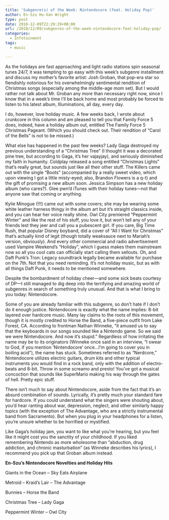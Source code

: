 ```yaml
---
title: 'Subgenre(s) of the Week: Nintendocore (feat. Holiday Pop)'
author: En-Szu Hu-Van Wright
type: post
date: 2010-12-09T22:29:29+00:00
url: /2010/12/09/subgenres-of-the-week-nintendocore-feat-holiday-pop/
categories:
  - Infotainment
tags:
  - music

---
```

As the holidays are fast approaching and light radio stations spin seasonal tunes 24/7, it was tempting to go easy with this week’s subgenre installment and discuss my mother’s favorite artist: Josh Groban, that pop-era star so fiendishly notorious for his overwhelmingly sentimental rendition of Christmas songs (especially among the middle-age mom set). But I would rather not talk about Mr. Groban any more than necessary right now, since I know that in a week’s time I’ll be back home and most probably be forced to listen to his latest album, Illuminations, all day, every day.

I do, however, love holiday music. A few weeks back, I wrote about crunkcore in this column and am pleased to tell you that Family Force 5 does, indeed, have a holiday album out, entitled The Family Force 5 Christmas Pageant. (Which you should check out. Their rendition of “Carol of the Bells” is not to be missed.)

What else has happened in the past few weeks? Lady Gaga destroyed my previous understanding of a “Christmas Tree” (I thought it was a decorated pine tree, but according to Gaga, it’s her vajayjay), and seriously diminished my faith in humanity. Coldplay released a song entitled “Christmas Lights” that’s really great, but sounds just like all their other stuff. The Killers came out with the single “Boots” (accompanied by a really sweet video, which upon viewing I got a little misty-eyed; also, Brandon Flowers is a q-t) and the gift of promising a new album soon. Jessica Simpson has a new holiday album (who cares?). Glee pwn’d iTunes with their holiday tunes—not that anyone saw that coming or anything.

Kylie Minogue (!!!) came out with some covers; she may be wearing some white leather harness thingy in the album art but it’s straight classics inside, and you can hear her voice really shine. Owl City premiered “Peppermint Winter” and like the rest of his stuff, you love it, but won’t tell any of your friends lest they jeer and call you a pubescent girl. If you care, Big Time Rush, that popular Disney boyband, did a cover of “All I Want for Christmas” that’s actually kind of legit (though totally weaksauce next to Mariah’s version, obviously). And every other commercial and radio advertisement used Vampire Weekend’s “Holiday”, which I guess makes them mainstream now so all you cool cats can officially start calling them sellouts. Oh, and Daft Punk’s Tron: Legacy soundtrack legally became available for purchase on the 7th. Not that you need reminding. It’s not holiday music, but as with all things Daft Punk, it needs to be mentioned somewhere.

Despite the bombardment of holiday cheer—and some sick beats courtesy of DP—I still managed to dig deep into the terrifying and amazing world of subgenres in search of something truly unusual. And that is what I bring to you today: Nintendocore.

Some of you are already familiar with this subgenre, so don’t hate if I don’t do it enough justice. Nintendocore is exactly what the name implies: 8-bit layered over hardcore music. Many lay claims to the roots of this movement, though it is mostly credited to Horse the Band, a five-piece outfit from Lake Forest, CA. According to frontman Nathan Winneke, “it amused us to say that the keyboards in our songs sounded like a Nintendo game. So we said we were Nintendocore. And now it’s stupid.” Regardless of how irritating the name may be to its originators (Winneke once said in an interview, “I swear to God, if you mention ‘Nintendocore’ once…I’m going to cover you in boiling acid”), the name has stuck. Sometimes referred to as “Nerdcore,” Nintendocore utilizes electric guitars, drum kits and other typical instruments you would find in a rock band, only with the addition of electro-beats and 8-bit. Throw in some screamo and presto! You’ve got a musical concoction that sounds like SuperMario making his way through the gates of hell. Pretty epic stuff.

There isn’t much to say about Nintendocore, aside from the fact that it’s an absurd combination of sounds. Lyrically, it’s pretty much your standard fare for hardcore. If you could understand what the singers were shouting about, you’d hear ranting about war, depression, neglect, and other similarly happy topics (with the exception of The Advantage, who are a strictly instrumental band from Sacramento). But when you plug in your headphones for a listen, you’re unsure whether to be horrified or mystified.

Like Gaga’s holiday jam, you want to like what you’re hearing, but you feel like it might cost you the sanctity of your childhood. If you liked remembering Nintendo as more wholesome than “abduction, drug addiction, and chronic masturbation” (as Winneke describes his lyrics), I recommend you pick up that Groban album instead.

**En-Szu’s Nintendocore Novelties and Holiday Hits**

Giants in the Ocean &#8211; Sky Eats Airplane

Metroid &#8211; Kraid&#8217;s Lair &#8211; The Advantage

Bunnies &#8211; Horse the Band

Christmas Tree &#8211; Lady Gaga

Peppermint Winter &#8211; Owl City